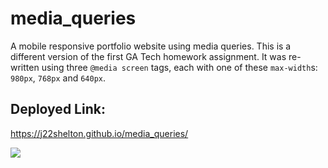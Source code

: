 # media_queries

A mobile responsive portfolio website using media queries. This is a different version of the first GA Tech homework assignment. It was re-written using three `@media screen` tags, each with one of these `max-width`s: `980px`, `768px` and `640px`.

## Deployed Link:

https://j22shelton.github.io/media_queries/

![](/assets/images/landingpage.png?raw=true)
